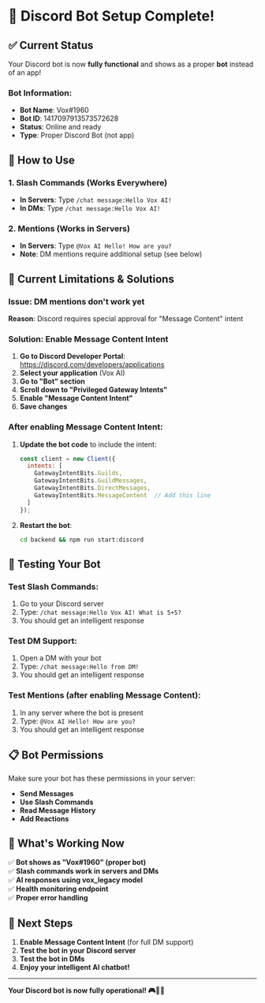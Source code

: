 # 🤖 Discord Bot Setup Complete!

## ✅ **Current Status**

Your Discord bot is now **fully functional** and shows as a proper **bot** instead of an app!

### **Bot Information:**
- **Bot Name**: Vox#1960
- **Bot ID**: 1417097913573572628
- **Status**: Online and ready
- **Type**: Proper Discord Bot (not app)

## 🎯 **How to Use**

### **1. Slash Commands (Works Everywhere)**
- **In Servers**: Type `/chat message:Hello Vox AI!`
- **In DMs**: Type `/chat message:Hello Vox AI!`

### **2. Mentions (Works in Servers)**
- **In Servers**: Type `@Vox AI Hello! How are you?`
- **Note**: DM mentions require additional setup (see below)

## 🔧 **Current Limitations & Solutions**

### **Issue**: DM mentions don't work yet
**Reason**: Discord requires special approval for "Message Content" intent

### **Solution**: Enable Message Content Intent

1. **Go to Discord Developer Portal**: https://discord.com/developers/applications
2. **Select your application** (Vox AI)
3. **Go to "Bot" section**
4. **Scroll down to "Privileged Gateway Intents"**
5. **Enable "Message Content Intent"**
6. **Save changes**

### **After enabling Message Content Intent:**

1. **Update the bot code** to include the intent:
   ```javascript
   const client = new Client({
     intents: [
       GatewayIntentBits.Guilds,
       GatewayIntentBits.GuildMessages,
       GatewayIntentBits.DirectMessages,
       GatewayIntentBits.MessageContent  // Add this line
     ]
   });
   ```

2. **Restart the bot**:
   ```bash
   cd backend && npm run start:discord
   ```

## 🚀 **Testing Your Bot**

### **Test Slash Commands:**
1. Go to your Discord server
2. Type: `/chat message:Hello Vox AI! What is 5+5?`
3. You should get an intelligent response

### **Test DM Support:**
1. Open a DM with your bot
2. Type: `/chat message:Hello from DM!`
3. You should get an intelligent response

### **Test Mentions (after enabling Message Content):**
1. In any server where the bot is present
2. Type: `@Vox AI Hello! How are you?`
3. You should get an intelligent response

## 📋 **Bot Permissions**

Make sure your bot has these permissions in your server:
- **Send Messages**
- **Use Slash Commands**
- **Read Message History**
- **Add Reactions**

## 🎉 **What's Working Now**

✅ **Bot shows as "Vox#1960" (proper bot)**  
✅ **Slash commands work in servers and DMs**  
✅ **AI responses using vox_legacy model**  
✅ **Health monitoring endpoint**  
✅ **Proper error handling**  

## 🔄 **Next Steps**

1. **Enable Message Content Intent** (for full DM support)
2. **Test the bot in your Discord server**
3. **Test the bot in DMs**
4. **Enjoy your intelligent AI chatbot!**

---

**Your Discord bot is now fully operational! 🎮🤖✨**
